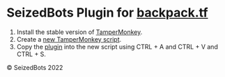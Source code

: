 # SeizedBots Plugin for [backpack.tf](https://backpack.tf)
1. Install the stable version of [TamperMonkey](https://www.tampermonkey.net/).
2. Create a [new TamperMonkey script](chrome-extension://dhdgffkkebhmkfjojejmpbldmpobfkfo/options.html#nav=new-user-script+editor).
3. Copy the [plugin](blob/master/index.js) into the new script using CTRL + A and CTRL + V and CTRL + S.

&copy; SeizedBots 2022